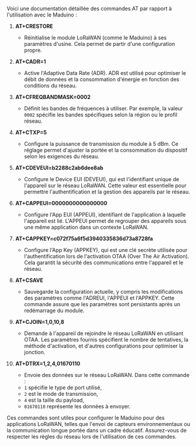 Voici une documentation détaillée des commandes AT par rapport à l'utilisation avec le Maduino :

1. **AT+CRESTORE**
   - Réinitialise le module LoRaWAN (comme le Maduino) à ses paramètres d'usine. Cela permet de partir d'une configuration propre.

2. **AT+CADR=1**
   - Active l'Adaptive Data Rate (ADR). ADR est utilisé pour optimiser le débit de données et la consommation d'énergie en fonction des conditions du réseau.

3. **AT+CFREQBANDMASK=0002**
   - Définit les bandes de fréquences à utiliser. Par exemple, la valeur `0002` spécifie les bandes spécifiques selon la région ou le profil réseau.

4. **AT+CTXP=5**
   - Configure la puissance de transmission du module à 5 dBm. Ce réglage permet d'ajuster la portée et la consommation du dispositif selon les exigences du réseau.

5. **AT+CDEVEUI=b2288c2ab6dee8ab**
   - Configure le Device EUI (DEVEUI), qui est l'identifiant unique de l'appareil sur le réseau LoRaWAN. Cette valeur est essentielle pour permettre l'authentification et la gestion des appareils par le réseau.

6. **AT+CAPPEUI=0000000000000000**
   - Configure l'App EUI (APPEUI), identifiant de l'application à laquelle l'appareil est lié. L'APPEUI permet de regrouper des appareils sous une même application dans un contexte LoRaWAN.

7. **AT+CAPPKEY=c072f75a6f5d3940335836d73a8728fa**
   - Configure l'App Key (APPKEY), qui est une clé secrète utilisée pour l'authentification lors de l'activation OTAA (Over The Air Activation). Cela garantit la sécurité des communications entre l'appareil et le réseau.

8. **AT+CSAVE**
   - Sauvegarde la configuration actuelle, y compris les modifications des paramètres comme l'ADREUI, l'APPEUI et l'APPKEY. Cette commande assure que les paramètres sont persistants après un redémarrage du module.

9. **AT+CJOIN=1,0,10,8**
   - Demande à l'appareil de rejoindre le réseau LoRaWAN en utilisant OTAA. Les paramètres fournis spécifient le nombre de tentatives, la méthode d'activation, et d'autres configurations pour optimiser la jonction.

10. **AT+DTRX=1,2,4,01670110**
    - Envoie des données sur le réseau LoRaWAN. Dans cette commande :
     - `1` spécifie le type de port utilisé,
     - `2` est le mode de transmission,
     - `4` est la taille du payload,
     - `01670110` représente les données à envoyer.

Ces commandes sont utiles pour configurer le Maduino pour des applications LoRaWAN, telles que l'envoi de capteurs environnementaux ou la communication longue portée dans un cadre éducatif. Assurez-vous de respecter les règles du réseau lors de l'utilisation de ces commandes.